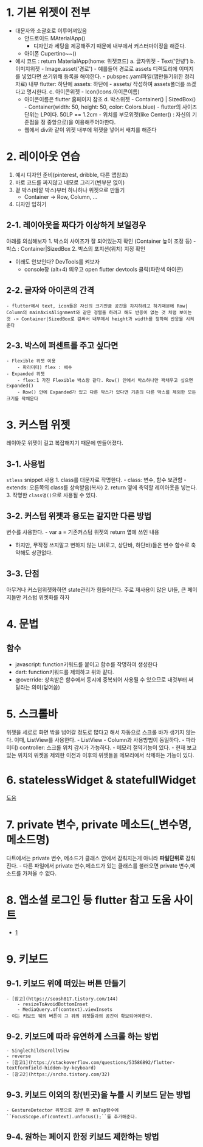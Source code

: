 # 1. 기본 위젯이 전부

- 대문자와 소괄호로 이루어져있음
  - 안드로이드 MAterialApp()
    - 디자인과 세팅을 제공해주기 때문에 내부에서 커스터마이징을 해준다.
  - 아이폰 Cupertino~~()
- 예시 코드 : return MaterialApp(home: 위젯코드)
  a. 글자위젯 - Text('안녕')
  b. 이미지위젯 - Image.asset('경로') - 예를들어 경로로 assets 디렉토리에 이미지를 넣었다면 쓰기위해 등록을 해야한다. - pubspec.yaml파일(앱만들기위한 정리자료) 내부 flutter: 하단에 assets: 하단에 - assets/ 작성하여 assets폴더를 쓰겠다고 명시한다.
  c. 아이콘위젯 - Icon(Icons.아이콘이름)
  - 아이콘이름은 flutter 홈페이지 참조
    d. 박스위젯 - Container() | SizedBox() - Container(width: 50, height: 50, color: Colors.blue) - flutter의 사이즈 단위는 LP이다. 50LP == 1.2cm - 위치를 부모위젯(like Center() : 자신의 기준점을 정 중앙으로)을 이용해주어야한다.
  - 웹에서 div와 같이 위젯 내부에 위젯을 넣어서 배치를 해준다

# 2. 레이아웃 연습

1. 예시 디자인 준비(pinterest, dribble, 다른 앱참조)
2. 바로 코드를 짜지않고 네모로 그리기(빈부분 없이)
3. 겉 박스(바깥 박스)부터 하나하나 위젯으로 만들기
   - Container -> Row, Column, ...
4. 디자인 입히기

## 2-1. 레이아웃을 짜다가 이상하게 보일경우

아래를 의심해보자 1. 박스의 사이즈가 잘 되어있는지 확인 (Container 높이 조정 등) - 박스 : Container|SizedBox 2. 박스의 포지션(위치) 지정 확인

- 이래도 안보인다? DevTools를 켜보자
  - console창 (alt+4) 띄우고 open flutter devtools 클릭(파란색 아이콘)

## 2-2. 글자와 아이콘의 간격

    - flutter에서 text, icon들은 자신의 크기만큼 공간을 차지하려고 하기때문에 Row| Column의 mainAxisAlignment와 같은 정렬을 하려고 해도 반응이 없는 것 처럼 보이는 것 -> Container|SizedBox로 감싸서 내부에서 height과 width를 정하여 반응을 시켜준다

## 2-3. 박스에 퍼센트를 주고 싶다면

    - Flexible 위젯 이용
        - 파라미터) flex : 배수
    - Expanded 위젯
        - flex:1 가진 Flexible 박스랑 같다. Row() 안에서 박스하나만 꽉채우고 싶으면 Expanded()
        - Row() 안에 Expanded가 있고 다른 박스가 있다면 기존의 다른 박스를 제외한 모든 크기를 꽉채운다

# 3. 커스텀 위젯

레이아웃 위젯이 길고 복잡해지기 때문에 만들어졌다.

## 3-1. 사용법

`stless` snippet 사용 1. class를 대문자로 작명한다. - class: 변수, 함수 보관함 - extends: 오른쪽의 class를 상속받음(복사) 2. return 옆에 축약할 레이아웃을 넣는다. 3. 작명한 `class명()`으로 사용될 수 있다.

## 3-2. 커스텀 위젯과 용도는 같지만 다른 방법

변수를 사용한다. - var a = 기존커스텀 위젯의 return 옆에 쓰인 내용

- 하지만, 무작정 쓰지말고 변하지 않는 UI(로고, 상단바, 하단바)들은 변수 함수로 축약해도 상관없다.

## 3-3. 단점

아무거나 커스텀위젯화하면 state관리가 힘들어진다. 주로 재사용이 많은 UI들, 큰 페이지들만 커스텀 위젯화를 하자

# 4. 문법

## 함수

- javascript: function키워드를 붙이고 함수를 작명하여 생성한다
- dart: function키워드를 제외하고 위와 같다.
- @override: 상속받은 함수에서 동시에 중복되어 사용될 수 있으므로 내것부터 써달라는 의미(덮어씀)

# 5. 스크롤바

위젯을 세로로 화면 밖을 넘어갈 정도로 많다고 해서 자동으로 스크롤 바가 생기지 않는다. 이때, ListView를 사용한다. - ListView - Column과 사용방법이 동일하다. - 파라미터) controller: 스크롤 위치 감시가 가능하다. - 메모리 절약기능이 있다. - 현재 보고 있는 위치의 위젯을 제외한 이전과 이후의 위젯들을 메모리에서 삭제하는 기능이 있다.

# 6. statelessWidget & statefullWidget

[도움](https://velog.io/@dosilv/Flutter-StatelessWidget-StatefulWidget)

# 7. private 변수, private 메소드(\_변수명, 메소드명)

다트에서는 private 변수, 메소드가 클래스 안에서 감춰지는게 아니라 **파일단위로** 감춰진다. - 다른 파일에서 private 변수,메소드가 있는 클래스를 불러오면 private 변수,메소드를 가져올 수 없다.

# 8. 앱소셜 로그인 등 flutter 참고 도움 사이트

- [1](https://velog.io/@dosilv)

# 9. 키보드

## 9-1. 키보드 위에 떠있는 버튼 만들기

    - [참고](https://seosh817.tistory.com/144)
        - resizeToAvoidBottomInset
        - MediaQuery.of(context).viewInsets
    - 이는 키보드 웨의 버튼이 그 위의 위젯들과의 공간이 확보되어야한다.

## 9-2. 키보드에 따라 유연하게 스크롤 하는 방법

    - SingleChildScrollView
    - reverse
    - [참고1](https://stackoverflow.com/questions/53586892/flutter-textformfield-hidden-by-keyboard)
    - [참고2](https://srcho.tistory.com/32)

## 9-3. 키보드 이외의 창(빈곳)을 누를 시 키보드 닫는 방법

    - GestureDetector 위젯으로 감싼 후 onTap함수에  ``FocusScope.of(context).unfocus();``를 추가해준다.

## 9-4. 원하는 페이지 한정 키보드 제한하는 방법
